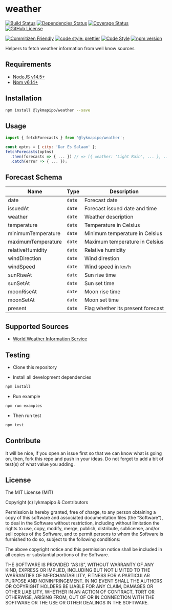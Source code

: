 # weather

[![Build Status](https://travis-ci.org/lykmapipo/weather.svg?branch=master)](https://travis-ci.org/lykmapipo/weather)
[![Dependencies Status](https://david-dm.org/lykmapipo/weather.svg)](https://david-dm.org/lykmapipo/weather)
[![Coverage Status](https://coveralls.io/repos/github/lykmapipo/weather/badge.svg?branch=master)](https://coveralls.io/github/lykmapipo/weather?branch=master)
[![GitHub License](https://img.shields.io/github/license/lykmapipo/weather)](https://github.com/lykmapipo/weather/blob/develop/LICENSE)

[![Commitizen Friendly](https://img.shields.io/badge/commitizen-friendly-brightgreen.svg)](http://commitizen.github.io/cz-cli/)
[![code style: prettier](https://img.shields.io/badge/code_style-prettier-ff69b4.svg)](https://github.com/prettier/prettier)
[![Code Style](https://badgen.net/badge/code%20style/airbnb/ff5a5f?icon=airbnb)](https://github.com/airbnb/javascript)
[![npm version](https://img.shields.io/npm/v/@lykmapipo/weather)](https://www.npmjs.com/package/@lykmapipo/weather)

Helpers to fetch weather information from well know sources

## Requirements

- [NodeJS v14.5+](https://nodejs.org)
- [Npm v6.14+](https://www.npmjs.com/)

## Installation

```sh
npm install @lykmapipo/weather --save
```

## Usage

```js
import { fetchForecasts } from '@lykmapipo/weather';

const optns = { city: 'Dar Es Salaam' };
fetchForecasts(optns)
  .then(forecasts => { ... }) // => [{ weather: 'Light Rain', ... }, ... ]
  .catch(error => { ... });
```

## Forecast Schema

| Name               | Type   | Description                       |
| ------------------ | ------ | --------------------------------- |
| date               | `date` | Forecast date                     |
| issuedAt           | `date` | Forecast issued date and time     |
| weather            | `date` | Weather description               |
| temperature        | `date` | Temperature in Celsius            |
| minimumTemperature | `date` | Minimum temperature in Celsius    |
| maximumTemperature | `date` | Maximum temperature in Celsius    |
| relativeHumidity   | `date` | Relative humidity                 |
| windDirection      | `date` | Wind direstion                    |
| windSpeed          | `date` | Wind speed in `km/h`              |
| sunRiseAt          | `date` | Sun rise time                     |
| sunSetAt           | `date` | Sun set time                      |
| moonRiseAt         | `date` | Moon rise time                    |
| moonSetAt          | `date` | Moon set time                     |
| present            | `date` | Flag whether its present forecast |

## Supported Sources

- [World Weather Information Service](https://worldweather.wmo.int/en/home.html)

## Testing

- Clone this repository

- Install all development dependencies

```sh
npm install
```

- Run example

```sh
npm run examples
```

- Then run test

```sh
npm test
```

## Contribute

It will be nice, if you open an issue first so that we can know what is going on, then, fork this repo and push in your ideas. Do not forget to add a bit of test(s) of what value you adding.

## License

The MIT License (MIT)

Copyright (c) lykmapipo & Contributors

Permission is hereby granted, free of charge, to any person obtaining a copy of this software and associated documentation files (the “Software”), to deal in the Software without restriction, including without limitation the rights to use, copy, modify, merge, publish, distribute, sublicense, and/or sell copies of the Software, and to permit persons to whom the Software is furnished to do so, subject to the following conditions:

The above copyright notice and this permission notice shall be included in all copies or substantial portions of the Software.

THE SOFTWARE IS PROVIDED “AS IS”, WITHOUT WARRANTY OF ANY KIND, EXPRESS OR IMPLIED, INCLUDING BUT NOT LIMITED TO THE WARRANTIES OF MERCHANTABILITY, FITNESS FOR A PARTICULAR PURPOSE AND NONINFRINGEMENT. IN NO EVENT SHALL THE AUTHORS OR COPYRIGHT HOLDERS BE LIABLE FOR ANY CLAIM, DAMAGES OR OTHER LIABILITY, WHETHER IN AN ACTION OF CONTRACT, TORT OR OTHERWISE, ARISING FROM, OUT OF OR IN CONNECTION WITH THE SOFTWARE OR THE USE OR OTHER DEALINGS IN THE SOFTWARE.
